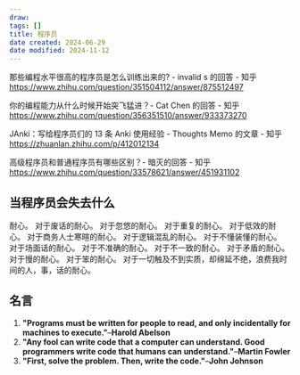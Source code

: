 ```yaml
---
draw:
tags: []
title: 程序员
date created: 2024-06-29
date modified: 2024-11-12
---
```


那些编程水平很高的程序员是怎么训练出来的? - invalid s 的回答 - 知乎  
https://www.zhihu.com/question/351504112/answer/875512497

你的编程能力从什么时候开始突飞猛进？- Cat Chen 的回答 - 知乎  
https://www.zhihu.com/question/356351510/answer/933373270

JAnki：写给程序员们的 13 条 Anki 使用经验 - Thoughts Memo 的文章 - 知乎  
https://zhuanlan.zhihu.com/p/412012134

高级程序员和普通程序员有哪些区别？- 暗灭的回答 - 知乎  
https://www.zhihu.com/question/33578621/answer/451931102

## 当程序员会失去什么

耐心。
对于废话的耐心。
对于忽悠的耐心。
对于重复的耐心。
对于低效的耐心。
对于商务人士寒暄的耐心。
对于逻辑混乱的耐心。
对于不懂装懂的耐心。
对于场面话的耐心。
对于不准确的耐心。
对于不一致的耐心。
对于矛盾的耐心。
对于慢的耐心。
对于笨的耐心。
对于一切触及不到实质，却绵延不绝，浪费我时间的人，事，话的耐心。

## 名言

1. **"Programs must be written for people to read, and only incidentally for machines to execute."**–**Harold Abelson**
2. **"Any fool can write code that a computer can understand. Good programmers write code that humans can understand."**–**Martin Fowler**
3. **"First, solve the problem. Then, write the code."**–**John Johnson**
